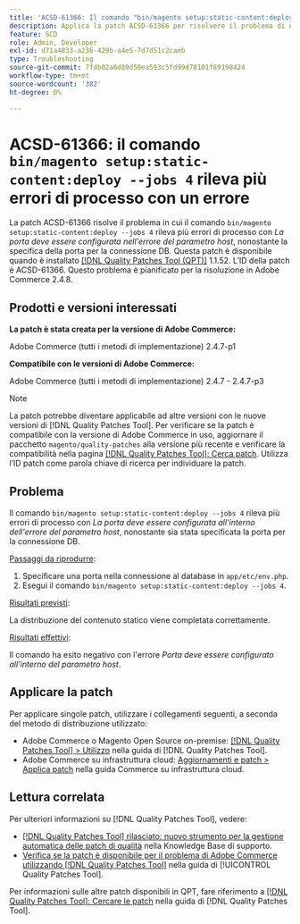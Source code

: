 ```yaml
---
title: 'ACSD-61366: Il comando "bin/magento setup:static-content:deploy —jobs 4" riscontra più errori di processo con un errore'
description: Applica la patch ACSD-61366 per risolvere il problema di Adobe Commerce in cui il comando "bin/magento setup:static-content:deploy —jobs 4" riscontra più errori di processo con l’errore *Port must be configured within the host parameter*, nonostante sia stata specificata la porta per la connessione DB.
feature: SCD
role: Admin, Developer
exl-id: d71a4833-a236-429b-a4e5-7d7d51c2caeb
type: Troubleshooting
source-git-commit: 7fdb02a6d89d50ea593c5fd99d78101f89198424
workflow-type: tm+mt
source-wordcount: '382'
ht-degree: 0%

---
```


# ACSD-61366: il comando `bin/magento setup:static-content:deploy --jobs 4` rileva più errori di processo con un errore

La patch ACSD-61366 risolve il problema in cui il comando `bin/magento setup:static-content:deploy --jobs 4` rileva più errori di processo con *La porta deve essere configurata nell&#39;errore del parametro host*, nonostante la specifica della porta per la connessione DB. Questa patch è disponibile quando è installato [[!DNL Quality Patches Tool (QPT)]](https://experienceleague.adobe.com/it/docs/commerce-operations/tools/quality-patches-tool/quality-patches-tool-to-self-serve-quality-patches) 1.1.52. L’ID della patch è ACSD-61366. Questo problema è pianificato per la risoluzione in Adobe Commerce 2.4.8.

## Prodotti e versioni interessati

**La patch è stata creata per la versione di Adobe Commerce:**

Adobe Commerce (tutti i metodi di implementazione) 2.4.7-p1

**Compatibile con le versioni di Adobe Commerce:**

Adobe Commerce (tutti i metodi di implementazione) 2.4.7 - 2.4.7-p3

>[!NOTE]
>
>La patch potrebbe diventare applicabile ad altre versioni con le nuove versioni di [!DNL Quality Patches Tool]. Per verificare se la patch è compatibile con la versione di Adobe Commerce in uso, aggiornare il pacchetto `magento/quality-patches` alla versione più recente e verificare la compatibilità nella pagina [[!DNL Quality Patches Tool]: Cerca patch](https://experienceleague.adobe.com/tools/commerce-quality-patches/index.html?lang=it). Utilizza l’ID patch come parola chiave di ricerca per individuare la patch.

## Problema

Il comando `bin/magento setup:static-content:deploy --jobs 4` rileva più errori di processo con *La porta deve essere configurata all&#39;interno dell&#39;errore del parametro host*, nonostante sia stata specificata la porta per la connessione DB.

<u>Passaggi da riprodurre</u>:

1. Specificare una porta nella connessione al database in `app/etc/env.php`.
1. Esegui il comando `bin/magento setup:static-content:deploy --jobs 4`.

<u>Risultati previsti</u>:

La distribuzione del contenuto statico viene completata correttamente.

<u>Risultati effettivi</u>:

Il comando ha esito negativo con l&#39;errore *Porta deve essere configurato all&#39;interno del parametro host*.

## Applicare la patch

Per applicare singole patch, utilizzare i collegamenti seguenti, a seconda del metodo di distribuzione utilizzato:

* Adobe Commerce o Magento Open Source on-premise: [[!DNL Quality Patches Tool] > Utilizzo](/help/tools/quality-patches-tool/usage.md) nella guida di [!DNL Quality Patches Tool].
* Adobe Commerce su infrastruttura cloud: [Aggiornamenti e patch > Applica patch](https://experienceleague.adobe.com/docs/commerce-cloud-service/user-guide/develop/upgrade/apply-patches.html?lang=it) nella guida Commerce su infrastruttura cloud.

## Lettura correlata

Per ulteriori informazioni su [!DNL Quality Patches Tool], vedere:

* [[!DNL Quality Patches Tool] rilasciato: nuovo strumento per la gestione automatica delle patch di qualità](https://experienceleague.adobe.com/it/docs/commerce-operations/tools/quality-patches-tool/quality-patches-tool-to-self-serve-quality-patches) nella Knowledge Base di supporto.
* [Verifica se la patch è disponibile per il problema di Adobe Commerce utilizzando  [!DNL Quality Patches Tool]](/help/tools/quality-patches-tool/patches-available-in-qpt/check-patch-for-magento-issue-with-magento-quality-patches.md) nella guida di [!UICONTROL Quality Patches Tool].


Per informazioni sulle altre patch disponibili in QPT, fare riferimento a [[!DNL Quality Patches Tool]: Cercare le patch](https://experienceleague.adobe.com/tools/commerce-quality-patches/index.html?lang=it) nella guida di [!DNL Quality Patches Tool].
